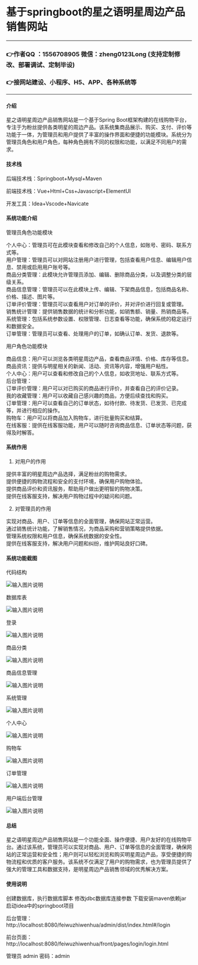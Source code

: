 # 基于springboot的星之语明星周边产品销售网站

---
### 👉作者QQ ：1556708905 微信：zheng0123Long (支持定制修改、部署调试、定制毕设)

### 👉接网站建设、小程序、H5、APP、各种系统等

---

#### 介绍

星之语明星周边产品销售网站是一个基于Spring Boot框架构建的在线购物平台，专注于为粉丝提供各类明星的周边产品。该系统集商品展示、购买、支付、评价等功能于一体，为管理员和用户提供了丰富的操作界面和便捷的功能模块。系统分为管理员角色和用户角色，每种角色拥有不同的权限和功能，以满足不同用户的需求。

#### 技术栈

后端技术栈：Springboot+Mysql+Maven

前端技术栈：Vue+Html+Css+Javascript+ElementUI

开发工具：Idea+Vscode+Navicate

#### 系统功能介绍

管理员角色功能模块

个人中心：管理员可在此模块查看和修改自己的个人信息，如账号、密码、联系方式等。  
用户管理：管理员可以对网站注册用户进行管理，包括查看用户信息、编辑用户信息、禁用或启用用户账号等。  
商品分类管理：此模块允许管理员添加、编辑、删除商品分类，以及调整分类的层级关系。  
商品信息管理：管理员可以在此模块上传、编辑、下架商品信息，包括商品名称、价格、描述、图片等。  
订单评价管理：管理员可以查看用户对订单的评价，并对评价进行回复或管理。  
销售统计管理：提供销售数据的统计和分析功能，如销售额、销量、热销商品等。  
系统管理：包括系统参数设置、权限管理、日志查看等功能，确保系统的稳定运行和数据安全。  
订单管理：管理员可以查看、处理用户的订单，如确认订单、发货、退款等。  

用户角色功能模块

商品信息：用户可以浏览各类明星周边产品，查看商品详情、价格、库存等信息。  
商品资讯：提供与明星相关的新闻、活动、资讯等内容，增强用户粘性。  
个人中心：用户可以查看和修改自己的个人信息，如收货地址、联系方式等。  
后台管理：  
订单评价管理：用户可以对已购买的商品进行评价，并查看自己的评价记录。  
我的收藏管理：用户可以收藏自己感兴趣的商品，方便后续查找和购买。  
订单管理：用户可以查看自己的订单状态，如待付款、待发货、已发货、已完成等，并进行相应的操作。  
购物车：用户可以将商品加入购物车，进行批量购买和结算。  
在线客服：提供在线客服功能，用户可以随时咨询商品信息、订单状态等问题，获得及时解答。  

#### 系统作用

1. 对用户的作用

提供丰富的明星周边产品选择，满足粉丝的购物需求。  
提供便捷的购物流程和安全的支付环境，确保用户购物体验。  
提供商品评价和资讯服务，帮助用户做出更明智的购物决策。  
提供在线客服支持，解决用户购物过程中的疑问和问题。  

2. 对管理员的作用

实现对商品、用户、订单等信息的全面管理，确保网站正常运营。  
通过销售统计功能，了解销售情况，为商品采购和营销策略提供依据。  
管理系统权限和用户信息，确保系统数据的安全性。  
提供在线客服支持，解决用户问题和纠纷，维护网站良好口碑。  

#### 系统功能截图

代码结构

![输入图片说明](images/8fc412bf574d38c98a7e0c34522e53b.png)

数据库表

![输入图片说明](images/b6c500295131fc4d8a14ba7292d4152.png)

登录

![输入图片说明](images/8024e681517f7edb808007430cdf7f7.png)

商品分类

![输入图片说明](images/01890f68f070b01c6544b78b588fe28.png)

商品信息管理

![输入图片说明](images/ba3eeb7921fa0aff0b641a21b330f05.png)

系统管理

![输入图片说明](images/79223eae6d3af5da0cd3b02f9b60c78.png)

个人中心

![输入图片说明](images/ddf8643d1d380f13d22f8c68245ebd5.png)

购物车

![输入图片说明](images/ae3f32a6522593cf74a822b81d47d5b.png)

订单管理

![输入图片说明](images/a1cbc4dc8ab15fc38f3193c692f50fe.png)

用户端后台管理

![输入图片说明](images/d6274ad7f81921d5498b809fae01a6a.png)

#### 总结

星之语明星周边产品销售网站是一个功能全面、操作便捷、用户友好的在线购物平台。通过该系统，管理员可以实现对商品、用户、订单等信息的全面管理，确保网站的正常运营和安全性；用户则可以轻松浏览和购买明星周边产品，享受便捷的购物流程和优质的客户服务。该系统不仅满足了用户的购物需求，也为管理员提供了强大的管理工具和数据支持，是明星周边产品销售领域的优秀解决方案。

#### 使用说明

创建数据库，执行数据库脚本 修改jdbc数据库连接参数 下载安装maven依赖jar 启动idea中的springboot项目

后台管理：http://localhost:8080/feiwuzhiwenhua/admin/dist/index.html#/login

前台页面：http://localhost:8080/feiwuzhiwenhua/front/pages/login/login.html

管理员 admin 密码：admin
